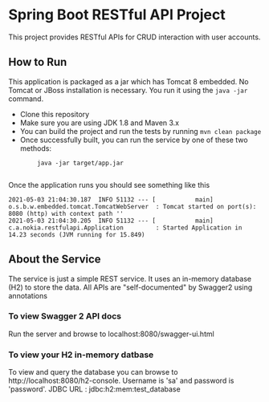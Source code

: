 # Spring Boot RESTful API Project

This project provides RESTful APIs for CRUD interaction with user accounts.

## How to Run 

This application is packaged as a jar which has Tomcat 8 embedded. No Tomcat or JBoss installation is necessary. You run it using the ```java -jar``` command.

* Clone this repository 
* Make sure you are using JDK 1.8 and Maven 3.x
* You can build the project and run the tests by running ```mvn clean package```
* Once successfully built, you can run the service by one of these two methods:
```
        java -jar target/app.jar
        
```

Once the application runs you should see something like this

```
2021-05-03 21:04:30.187  INFO 51132 --- [           main] o.s.b.w.embedded.tomcat.TomcatWebServer  : Tomcat started on port(s): 8080 (http) with context path ''
2021-05-03 21:04:30.205  INFO 51132 --- [           main] c.a.nokia.restfulapi.Application         : Started Application in 14.23 seconds (JVM running for 15.849)
```

## About the Service

The service is just a simple REST service. It uses an in-memory database (H2) to store the data. All APIs are "self-documented" by Swagger2 using annotations 

### To view Swagger 2 API docs

Run the server and browse to localhost:8080/swagger-ui.html

### To view your H2 in-memory datbase

To view and query the database you can browse to http://localhost:8080/h2-console. 
Username is 'sa' and password is 'password'. JDBC URL : jdbc:h2:mem:test_database


